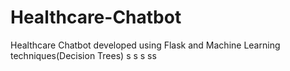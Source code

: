 # Healthcare-Chatbot
Healthcare Chatbot developed using Flask and Machine Learning techniques(Decision Trees)
s
s
s
ss
